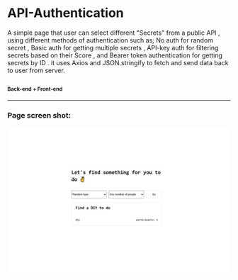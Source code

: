# API-Authentication
A simple page that user can select different "Secrets" from a public API , using different methods of authentication such as; No auth for random secret , Basic auth for getting multiple secrets , API-key auth for filtering secrets based on their Score , and Bearer token authentication for getting secrets by ID . it uses Axios and JSON.stringify to fetch and send data back to user from server.
#### <sub>Back-end + Front-end</sub>
---

### Page screen shot:

![home page](https://github.com/pouriavj/API-Axios/blob/main/boredActivity.jpg?raw=true)
